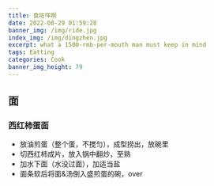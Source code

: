 ```yaml
---
title: 食咗咩啊
date: 2022-08-29 01:59:28
banner_img: /img/ride.jpg
index_img: /img/dingzhen.jpg
excerpt: what a 1500-rmb-per-mouth man must keep in mind
tags: Eatting
categories: Cook
banner_img_height: 79
---
```


## 面

### 西红柿蛋面

- 放油煎蛋（整个蛋，不搅匀），成型捞出，放碗里
- 切西红柿成片，放入锅中翻炒，至熟
- 加水下面（水没过面），加适当盐
- 面条软后将面&汤倒入盛煎蛋的碗，over
